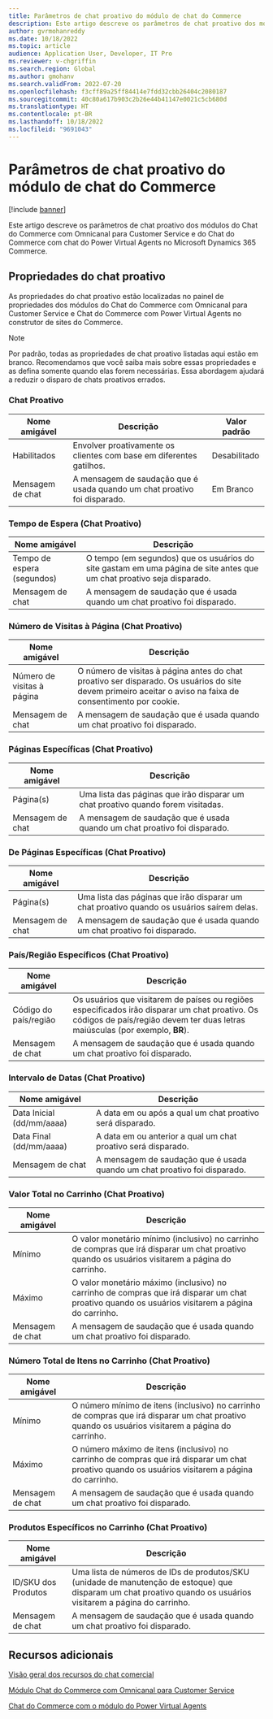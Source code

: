 ```yaml
---
title: Parâmetros de chat proativo do módulo de chat do Commerce
description: Este artigo descreve os parâmetros de chat proativo dos módulos de chat do Commerce no Microsoft Dynamics 365 Commerce.
author: gvrmohanreddy
ms.date: 10/18/2022
ms.topic: article
audience: Application User, Developer, IT Pro
ms.reviewer: v-chgriffin
ms.search.region: Global
ms.author: gmohanv
ms.search.validFrom: 2022-07-20
ms.openlocfilehash: f3cff89a25ff84414e7fdd32cbb26404c2080187
ms.sourcegitcommit: 40c80a617b903c2b26e44b41147e0021c5cb680d
ms.translationtype: HT
ms.contentlocale: pt-BR
ms.lasthandoff: 10/18/2022
ms.locfileid: "9691043"
---
```

# <a name="commerce-chat-module-proactive-chat-parameters"></a>Parâmetros de chat proativo do módulo de chat do Commerce

[!include [banner](includes/banner.md)]

Este artigo descreve os parâmetros de chat proativo dos módulos do Chat do Commerce com Omnicanal para Customer Service e do Chat do Commerce com chat do Power Virtual Agents no Microsoft Dynamics 365 Commerce.

## <a name="proactive-chat-properties"></a>Propriedades do chat proativo

As propriedades do chat proativo estão localizadas no painel de propriedades dos módulos do Chat do Commerce com Omnicanal para Customer Service e Chat do Commerce com Power Virtual Agents no construtor de sites do Commerce.

> [!NOTE]
> Por padrão, todas as propriedades de chat proativo listadas aqui estão em branco. Recomendamos que você saiba mais sobre essas propriedades e as defina somente quando elas forem necessárias. Essa abordagem ajudará a reduzir o disparo de chats proativos errados.

### <a name="proactive-chat"></a>Chat Proativo

| Nome amigável | Descrição | Valor padrão |
|---------------|-------------|---------------|
| Habilitados | Envolver proativamente os clientes com base em diferentes gatilhos. | Desabilitado |
| Mensagem de chat | A mensagem de saudação que é usada quando um chat proativo foi disparado. | Em Branco |

### <a name="wait-time-proactive-chat"></a>Tempo de Espera (Chat Proativo)

| Nome amigável | Descrição |
|---------------|-------------|
| Tempo de espera (segundos) | O tempo (em segundos) que os usuários do site gastam em uma página de site antes que um chat proativo seja disparado. |
| Mensagem de chat | A mensagem de saudação que é usada quando um chat proativo foi disparado. |

### <a name="number-of-page-visits-proactive-chat"></a>Número de Visitas à Página (Chat Proativo)

| Nome amigável | Descrição |
|---------------|-------------|
| Número de visitas à página | O número de visitas à página antes do chat proativo ser disparado. Os usuários do site devem primeiro aceitar o aviso na faixa de consentimento por cookie. |
| Mensagem de chat | A mensagem de saudação que é usada quando um chat proativo foi disparado. |

### <a name="specific-pages-proactive-chat"></a>Páginas Específicas (Chat Proativo)

| Nome amigável | Descrição |
|---------------|-------------|
| Página(s) | Uma lista das páginas que irão disparar um chat proativo quando forem visitadas. |
| Mensagem de chat | A mensagem de saudação que é usada quando um chat proativo foi disparado. |

### <a name="from-specific-pages-proactive-chat"></a>De Páginas Específicas (Chat Proativo)

| Nome amigável | Descrição |
|---------------|-------------|
| Página(s) | Uma lista das páginas que irão disparar um chat proativo quando os usuários saírem delas. |
| Mensagem de chat | A mensagem de saudação que é usada quando um chat proativo foi disparado. |

### <a name="specific-countryregion-proactive-chat"></a>País/Região Específicos (Chat Proativo)

| Nome amigável | Descrição |
|---------------|-------------|
| Código do país/região | Os usuários que visitarem de países ou regiões especificados irão disparar um chat proativo. Os códigos de país/região devem ter duas letras maiúsculas (por exemplo, **BR**). |
| Mensagem de chat | A mensagem de saudação que é usada quando um chat proativo foi disparado. |

### <a name="date-range-proactive-chat"></a>Intervalo de Datas (Chat Proativo)

| Nome amigável | Descrição |
|---------------|-------------|
| Data Inicial (dd/mm/aaaa) | A data em ou após a qual um chat proativo será disparado. |
| Data Final (dd/mm/aaaa) | A data em ou anterior a qual um chat proativo será disparado. |
| Mensagem de chat | A mensagem de saudação que é usada quando um chat proativo foi disparado. |

### <a name="total-amount-in-cart-proactive-chat"></a>Valor Total no Carrinho (Chat Proativo)

| Nome amigável | Descrição |
|---------------|-------------|
| Mínimo | O valor monetário mínimo (inclusivo) no carrinho de compras que irá disparar um chat proativo quando os usuários visitarem a página do carrinho. |
| Máximo | O valor monetário máximo (inclusivo) no carrinho de compras que irá disparar um chat proativo quando os usuários visitarem a página do carrinho. |
|Mensagem de chat | A mensagem de saudação que é usada quando um chat proativo foi disparado. |

### <a name="total-number-of-items-in-cart-proactive-chat"></a>Número Total de Itens no Carrinho (Chat Proativo)

| Nome amigável | Descrição |
|---------------|-------------|
| Mínimo | O número mínimo de itens (inclusivo) no carrinho de compras que irá disparar um chat proativo quando os usuários visitarem a página do carrinho. |
| Máximo | O número máximo de itens (inclusivo) no carrinho de compras que irá disparar um chat proativo quando os usuários visitarem a página do carrinho. |
| Mensagem de chat | A mensagem de saudação que é usada quando um chat proativo foi disparado. |

### <a name="specific-products-in-cart-proactive-chat"></a>Produtos Específicos no Carrinho (Chat Proativo)

| Nome amigável | Descrição |
|---------------|-------------|
| ID/SKU dos Produtos | Uma lista de números de IDs de produtos/SKU (unidade de manutenção de estoque) que disparam um chat proativo quando os usuários visitarem a página do carrinho. |
| Mensagem de chat | A mensagem de saudação que é usada quando um chat proativo foi disparado. |

## <a name="additional-resources"></a>Recursos adicionais

[Visão geral dos recursos do chat comercial](commerce-chat-overview.md)

[Módulo Chat do Commerce com Omnicanal para Customer Service](commerce-chat-module.md)

[Chat do Commerce com o módulo do Power Virtual Agents](chat-module-pva.md)
